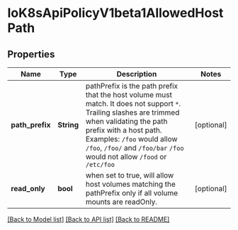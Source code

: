 # IoK8sApiPolicyV1beta1AllowedHostPath

## Properties
Name | Type | Description | Notes
------------ | ------------- | ------------- | -------------
**path_prefix** | **String** | pathPrefix is the path prefix that the host volume must match. It does not support `*`. Trailing slashes are trimmed when validating the path prefix with a host path.  Examples: `/foo` would allow `/foo`, `/foo/` and `/foo/bar` `/foo` would not allow `/food` or `/etc/foo` | [optional] 
**read_only** | **bool** | when set to true, will allow host volumes matching the pathPrefix only if all volume mounts are readOnly. | [optional] 

[[Back to Model list]](../README.md#documentation-for-models) [[Back to API list]](../README.md#documentation-for-api-endpoints) [[Back to README]](../README.md)


